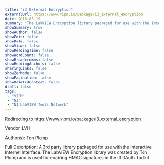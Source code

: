 ```yaml
---
title: "i3 External Encryption"
externalUrl: https://www.vipm.io/package/i3_external_encryption
date: 2016-05-19
summary: "The LabVIEW Encryption library packaged for use with the Interactive Internet Interface"
showSummary: true
showAuthor: false
showEdit: false
showData: false
showViews: false
showReadingTime: false
showWordCount: false
showBreadcrumbs: false
showHeadingAnchors: false
sharingLinks: false
showZenMode: false
showPagination: false
showRelatedContent: false
draft: false
tags:
 - "VIPM"
 - "NI"
 - "NI LabVIEW Tools Network"
---
```


Redirecting to https://www.vipm.io/package/i3_external_encryption

Vendor: LVH

Author(s): Ton Plomp
 
Full Description:
A 3rd party library packaged for use with the Interactive Internet Interface. The LabVIEW Encryption library was created by Ton Plomp and is used for enabling HMAC signatures in the i3 OAuth Toolkit.